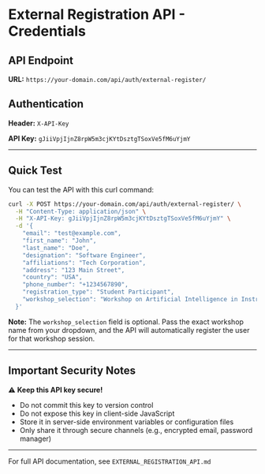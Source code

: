 # External Registration API - Credentials

## API Endpoint
**URL:** `https://your-domain.com/api/auth/external-register/`

## Authentication
**Header:** `X-API-Key`

**API Key:** `gJiiVpjIjnZ8rpW5m3cjKYtDsztgTSoxVe5fM6uYjmY`

---

## Quick Test

You can test the API with this curl command:

```bash
curl -X POST https://your-domain.com/api/auth/external-register/ \
  -H "Content-Type: application/json" \
  -H "X-API-Key: gJiiVpjIjnZ8rpW5m3cjKYtDsztgTSoxVe5fM6uYjmY" \
  -d '{
    "email": "test@example.com",
    "first_name": "John",
    "last_name": "Doe",
    "designation": "Software Engineer",
    "affiliations": "Tech Corporation",
    "address": "123 Main Street",
    "country": "USA",
    "phone_number": "+1234567890",
    "registration_type": "Student Participant",
    "workshop_selection": "Workshop on Artificial Intelligence in Instrument Development"
  }'
```

**Note:** The `workshop_selection` field is optional. Pass the exact workshop name from your dropdown, and the API will automatically register the user for that workshop session.

---

## Important Security Notes

⚠️ **Keep this API key secure!**

- Do not commit this key to version control
- Do not expose this key in client-side JavaScript
- Store it in server-side environment variables or configuration files
- Only share it through secure channels (e.g., encrypted email, password manager)

---

For full API documentation, see `EXTERNAL_REGISTRATION_API.md`
